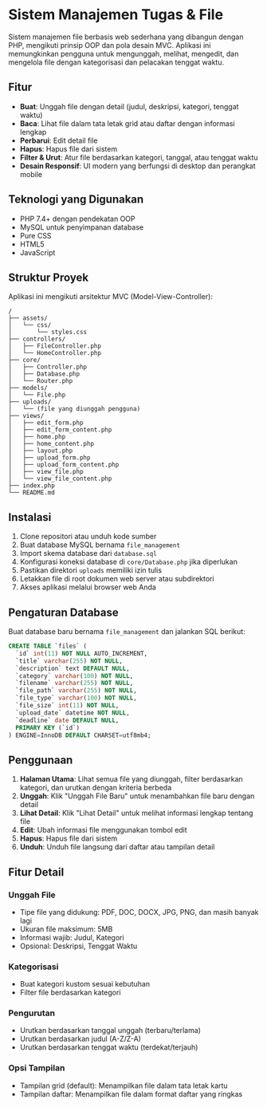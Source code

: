 # Sistem Manajemen Tugas & File

Sistem manajemen file berbasis web sederhana yang dibangun dengan PHP, mengikuti prinsip OOP dan pola desain MVC. Aplikasi ini memungkinkan pengguna untuk mengunggah, melihat, mengedit, dan mengelola file dengan kategorisasi dan pelacakan tenggat waktu.

## Fitur

- **Buat**: Unggah file dengan detail (judul, deskripsi, kategori, tenggat waktu)
- **Baca**: Lihat file dalam tata letak grid atau daftar dengan informasi lengkap
- **Perbarui**: Edit detail file
- **Hapus**: Hapus file dari sistem
- **Filter & Urut**: Atur file berdasarkan kategori, tanggal, atau tenggat waktu
- **Desain Responsif**: UI modern yang berfungsi di desktop dan perangkat mobile

## Teknologi yang Digunakan

- PHP 7.4+ dengan pendekatan OOP
- MySQL untuk penyimpanan database
- Pure CSS
- HTML5
- JavaScript

## Struktur Proyek

Aplikasi ini mengikuti arsitektur MVC (Model-View-Controller):

```
/
├── assets/
│   └── css/
│       └── styles.css
├── controllers/
│   ├── FileController.php
│   └── HomeController.php
├── core/
│   ├── Controller.php
│   ├── Database.php
│   └── Router.php
├── models/
│   └── File.php
├── uploads/
│   └── (file yang diunggah pengguna)
├── views/
│   ├── edit_form.php
│   ├── edit_form_content.php
│   ├── home.php
│   ├── home_content.php
│   ├── layout.php
│   ├── upload_form.php
│   ├── upload_form_content.php
│   ├── view_file.php
│   └── view_file_content.php
├── index.php
└── README.md
```

## Instalasi

1. Clone repositori atau unduh kode sumber
2. Buat database MySQL bernama `file_management`
3. Import skema database dari `database.sql`
4. Konfigurasi koneksi database di `core/Database.php` jika diperlukan
5. Pastikan direktori `uploads` memiliki izin tulis
6. Letakkan file di root dokumen web server atau subdirektori
7. Akses aplikasi melalui browser web Anda

## Pengaturan Database

Buat database baru bernama `file_management` dan jalankan SQL berikut:

```sql
CREATE TABLE `files` (
  `id` int(11) NOT NULL AUTO_INCREMENT,
  `title` varchar(255) NOT NULL,
  `description` text DEFAULT NULL,
  `category` varchar(100) NOT NULL,
  `filename` varchar(255) NOT NULL,
  `file_path` varchar(255) NOT NULL,
  `file_type` varchar(100) NOT NULL,
  `file_size` int(11) NOT NULL,
  `upload_date` datetime NOT NULL,
  `deadline` date DEFAULT NULL,
  PRIMARY KEY (`id`)
) ENGINE=InnoDB DEFAULT CHARSET=utf8mb4;
```

## Penggunaan

1. **Halaman Utama**: Lihat semua file yang diunggah, filter berdasarkan kategori, dan urutkan dengan kriteria berbeda
2. **Unggah**: Klik "Unggah File Baru" untuk menambahkan file baru dengan detail
3. **Lihat Detail**: Klik "Lihat Detail" untuk melihat informasi lengkap tentang file
4. **Edit**: Ubah informasi file menggunakan tombol edit
5. **Hapus**: Hapus file dari sistem
6. **Unduh**: Unduh file langsung dari daftar atau tampilan detail

## Fitur Detail

### Unggah File
- Tipe file yang didukung: PDF, DOC, DOCX, JPG, PNG, dan masih banyak lagi
- Ukuran file maksimum: 5MB
- Informasi wajib: Judul, Kategori
- Opsional: Deskripsi, Tenggat Waktu

### Kategorisasi
- Buat kategori kustom sesuai kebutuhan
- Filter file berdasarkan kategori

### Pengurutan
- Urutkan berdasarkan tanggal unggah (terbaru/terlama)
- Urutkan berdasarkan judul (A-Z/Z-A)
- Urutkan berdasarkan tenggat waktu (terdekat/terjauh)

### Opsi Tampilan
- Tampilan grid (default): Menampilkan file dalam tata letak kartu
- Tampilan daftar: Menampilkan file dalam format daftar yang ringkas
